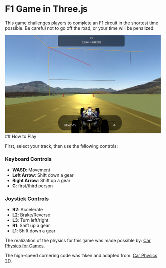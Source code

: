 # F1 Game in Three.js

This game challenges players to complete an F1 circuit in the shortest time possible. Be careful not to go off the road, or your time will be penalized.


<img src = "screen_game.jpg" width=500/>
## How to Play

First, select your track, then use the following controls:

### Keyboard Controls
- **WASD**: Movement
- **Left Arrow**: Shift down a gear
- **Right Arrow**: Shift up a gear
- **C**: first/third person

### Joystick Controls
- **R2**: Accelerate
- **L2**: Brake/Reverse
- **L3**: Turn left/right
- **R1**: Shift up a gear
- **L1**: Shift down a gear

The realization of the physics for this game was made possible by: [Car Physics for Games](https://www.asawicki.info/Mirror/Car%20Physics%20for%20Games/Car%20Physics%20for%20Games.html).

The high-speed cornering code was taken and adapted from: [Car Physics 2D](https://github.com/spacejack/carphysics2d).
